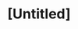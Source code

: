 ---
pid: ch682
title: "[Untitled]"
location_transcription: 
coordinates: "[-75.163671980833, 39.952398459884]"
zipcode: 
gen_neighborhood: 
neighborhood: 
outside_phl: 
age: 
age_range: 
instagram: 
image_file_name: ch_682.jpg
proposal_transcription: Two me - wheelchair ramp is cumbersome. Would fully support
  it replaced by a lift
topic: Unknown
topic_summary: '0'
type: Infrastructure,Space
keywords_other: wheelchair lift
credit: 
image_labels: 
twitter: 
facebook: 
permalink: "/monuments/ch682/"
layout: item-page
---